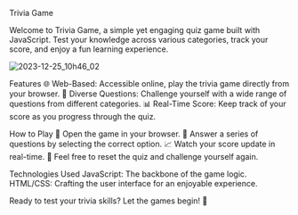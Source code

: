 Trivia Game

Welcome to Trivia Game, a simple yet engaging quiz game built with JavaScript. Test your knowledge across various categories, track your score, and enjoy a fun learning experience.


![2023-12-25_10h46_02](https://github.com/Iulia2191/Trivia-Game/assets/125976840/c2633f47-8991-4b95-9d0f-0cd763e2ce9d)

Features
🌐 Web-Based: Accessible online, play the trivia game directly from your browser.
🧠 Diverse Questions: Challenge yourself with a wide range of questions from different categories.
📊 Real-Time Score: Keep track of your score as you progress through the quiz.

How to Play
🚀 Open the game in your browser.
🧐 Answer a series of questions by selecting the correct option.
📈 Watch your score update in real-time.
🔄 Feel free to reset the quiz and challenge yourself again.

Technologies Used
JavaScript: The backbone of the game logic.
HTML/CSS: Crafting the user interface for an enjoyable experience.

Ready to test your trivia skills? Let the games begin! 🎉


